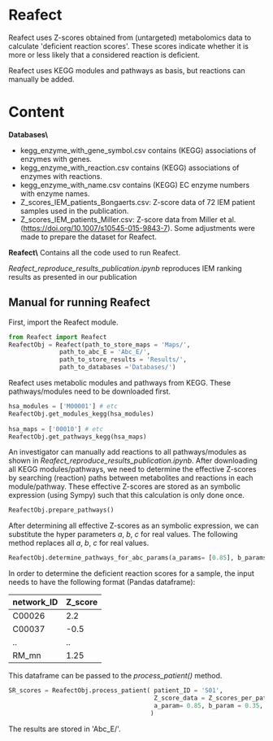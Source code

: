 # Reafect
Reafect uses Z-scores obtained from (untargeted) metabolomics data to calculate 'deficient reaction scores'. These scores indicate whether it is more or less likely that a considered reaction is deficient.

Reafect uses KEGG modules and pathways as basis, but reactions can manually be added. 

# Content

**Databases\\**
* kegg_enzyme_with_gene_symbol.csv contains (KEGG) associations of enzymes with genes.
* kegg_enzyme_with_reaction.csv contains (KEGG) associations of enzymes with reactions.
* kegg_enzyme_with_name.csv contains (KEGG) EC enzyme numbers with enzyme names. 
* Z_scores_IEM_patients_Bongaerts.csv: Z-score data of 72 IEM patient samples used in the publication.
* Z_scores_IEM_patients_Miller.csv: Z-score data from Miller et al. (https://doi.org/10.1007/s10545-015-9843-7). Some adjustments were made to prepare the dataset for Reafect. 

**Reafect\\**
Contains all the code used to run Reafect.

*Reafect_reproduce_results_publication.ipynb* reproduces IEM ranking results as presented in our publication


## Manual for running Reafect

First, import the Reafect module.
```python
from Reafect import Reafect
ReafectObj = Reafect(path_to_store_maps = 'Maps/',
              path_to_abc_E = 'Abc_E/',
              path_to_store_results = 'Results/',
              path_to_databases ='Databases/')
```

Reafect uses metabolic modules and pathways from KEGG. These pathways/modules need to be downloaded first.

```python
hsa_modules = ['M00001'] # etc
ReafectObj.get_modules_kegg(hsa_modules)
               
hsa_maps = ['00010'] # etc
ReafectObj.get_pathways_kegg(hsa_maps)
```

An investigator can manually add reactions to all pathways/modules as shown in *Reafect_reproduce_results_publication.ipynb*. After downloading all KEGG modules/pathways, we need to determine the effective Z-scores by searching (reaction) paths between metabolites and reactions in each module/pathway. These effective Z-scores are stored as an symbolic expression (using Sympy) such that this calculation is only done once. 

```python
ReafectObj.prepare_pathways()
```
After determining all effective Z-scores as an symbolic expression, we can substitute the hyper parameters *a*, *b*, *c* for real values. The following method replaces all *a*, *b*, *c* for real values.

```python
ReafectObj.determine_pathways_for_abc_params(a_params= [0.85], b_params = [0.35] ,c_params = [0.75])
```
In order to determine the deficient reaction scores for a sample, the input needs to have the following format (Pandas dataframe):

| network_ID   | Z_score  |
|--------------|------------|
| C00026       | 2.2        |
| C00037       | -0.5       |
| ..           | ..         |
| RM_mn        | 1.25       |

This dataframe can be passed to the *process_patient()* method.

```python
SR_scores = ReafectObj.process_patient( patient_ID = 'S01', 
                                        Z_score_data = Z_scores_per_patient, 
                                        a_param= 0.85, b_param = 0.35, c_param = 0.75 # <-- make sure you ran determine_pathways_for_abc_params() first for these values
                                       )
```
The results are stored in 'Abc_E/'.